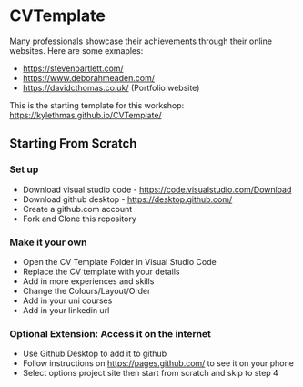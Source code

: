 # CVTemplate

Many professionals showcase their achievements through their online websites. Here are some exmaples:
- https://stevenbartlett.com/
- https://www.deborahmeaden.com/
- https://davidcthomas.co.uk/ (Portfolio website)

This is the starting template for this workshop: https://kylethmas.github.io/CVTemplate/

## Starting From Scratch

### Set up
- Download visual studio code - https://code.visualstudio.com/Download
- Download github desktop - https://desktop.github.com/
- Create a github.com account
- Fork and Clone this repository

### Make it your own
- Open the CV Template Folder in Visual Studio Code
- Replace the CV template with your details
- Add in more experiences and skills
- Change the Colours/Layout/Order
- Add in your uni courses
- Add in your linkedin url

### Optional Extension: Access it on the internet
- Use Github Desktop to add it to github
- Follow instructions on https://pages.github.com/ to see it on your phone
- Select options project site then start from scratch and skip to step 4
